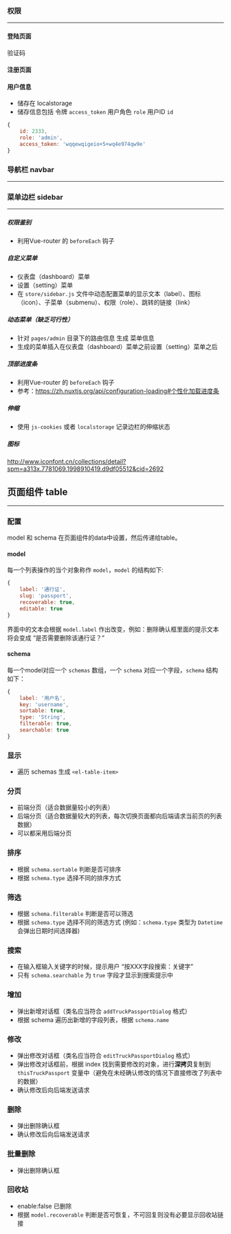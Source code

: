 
### 权限
----
#### 登陆页面
验证码

#### 注册页面

#### 用户信息
- 储存在 localstorage
- 储存信息包括 令牌 `access_token` 用户角色 `role` 用户ID `id`
```javascript
{
    id: 2333,
    role: 'admin',
    access_token: 'wqqewqigeio+5+wq4e974qw9e'
}
```

### 导航栏 navbar
----


### 菜单边栏 sidebar
---- 
##### 权限鉴别
- 利用Vue-router 的 `beforeEach` 钩子

##### 自定义菜单
- 仪表盘（dashboard）菜单
- 设置（setting）菜单
- 在 `store/sidebar.js` 文件中动态配置菜单的显示文本（label）、图标（icon）、子菜单（submenu）、权限（role）、跳转的链接（link）

##### 动态菜单（缺乏可行性）
- 针对 `pages/admin` 目录下的路由信息 生成 菜单信息
- 生成的菜单插入在仪表盘（dashboard）菜单之前设置（setting）菜单之后

##### 顶部进度条
- 利用Vue-router 的 `beforeEach` 钩子
- 参考：https://zh.nuxtjs.org/api/configuration-loading#个性化加载进度条

##### 伸缩
- 使用 `js-cookies` 或者 `localstorage` 记录边栏的伸缩状态

##### 图标
http://www.iconfont.cn/collections/detail?spm=a313x.7781069.1998910419.d9df05512&cid=2692

## 页面组件 table
----
### 配置
model 和 schema 在页面组件的data中设置，然后传递给table。

#### model
每一个列表操作的当个对象称作 `model`，`model` 的结构如下:

```javascript
{
    label: '通行证',
    slug: 'passport',
    recoverable: true,
    editable: true
}
```

界面中的文本会根据 `model.label` 作出改变，例如：删除确认框里面的提示文本将会变成 “是否需要删除该通行证？”


#### schema
每一个model对应一个 `schemas` 数组，一个 `schema` 对应一个字段，`schema` 结构如下：
```javascript
{
    label: '用户名',
    key: 'username',
    sortable: true,
    type: 'String',
    filterable: true,
    searchable: true
}
```
### 显示
- 遍历 schemas 生成 `<el-table-item>`

### 分页
- 前端分页（适合数据量较小的列表）
- 后端分页（适合数据量较大的列表，每次切换页面都向后端请求当前页的列表数据）
- 可以都采用后端分页

### 排序
- 根据 `schema.sortable` 判断是否可排序
- 根据 `schema.type` 选择不同的排序方式

### 筛选
- 根据 `schema.filterable` 判断是否可以筛选
- 根据 `schema.type` 选择不同的筛选方式 (例如：`schema.type` 类型为 `Datetime` 会弹出日期时间选择器)

### 搜索
- 在输入框输入关键字的时候，提示用户 “按XXX字段搜索：关键字”
- 只有 `schema.searchable` 为 `true` 字段才显示到搜索提示中

### 增加
- 弹出新增对话框（类名应当符合 `addTruckPassportDialog` 格式）
- 根据 schema 遍历出新增的字段列表，根据 `schema.name`

### 修改
- 弹出修改对话框（类名应当符合 `editTruckPassportDialog` 格式）
- 弹出修改对话框前，根据 index 找到需要修改的对象，进行**深拷贝**复制到 `thisTruckPassport` 变量中（避免在未经确认修改的情况下直接修改了列表中的数据）
- 确认修改后向后端发送请求

### 删除
- 弹出删除确认框
- 确认修改后向后端发送请求

### 批量删除
- 弹出删除确认框

### 回收站
- enable:false 已删除
- 根据 `model.recoverable` 判断是否可恢复，不可回复则没有必要显示回收站链接

